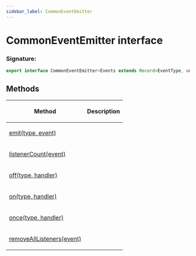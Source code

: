 ```yaml
---
sidebar_label: CommonEventEmitter
---
```


# CommonEventEmitter interface

### Signature:

```typescript
export interface CommonEventEmitter<Events extends Record<EventType, unknown>>
```

## Methods

<table><thead><tr><th>

Method

</th><th>

Description

</th></tr></thead>
<tbody><tr><td>

<span id="emit">[emit(type, event)](./puppeteer.commoneventemitter.emit.md)</span>

</td><td>

</td></tr>
<tr><td>

<span id="listenercount">[listenerCount(event)](./puppeteer.commoneventemitter.listenercount.md)</span>

</td><td>

</td></tr>
<tr><td>

<span id="off">[off(type, handler)](./puppeteer.commoneventemitter.off.md)</span>

</td><td>

</td></tr>
<tr><td>

<span id="on">[on(type, handler)](./puppeteer.commoneventemitter.on.md)</span>

</td><td>

</td></tr>
<tr><td>

<span id="once">[once(type, handler)](./puppeteer.commoneventemitter.once.md)</span>

</td><td>

</td></tr>
<tr><td>

<span id="removealllisteners">[removeAllListeners(event)](./puppeteer.commoneventemitter.removealllisteners.md)</span>

</td><td>

</td></tr>
</tbody></table>
